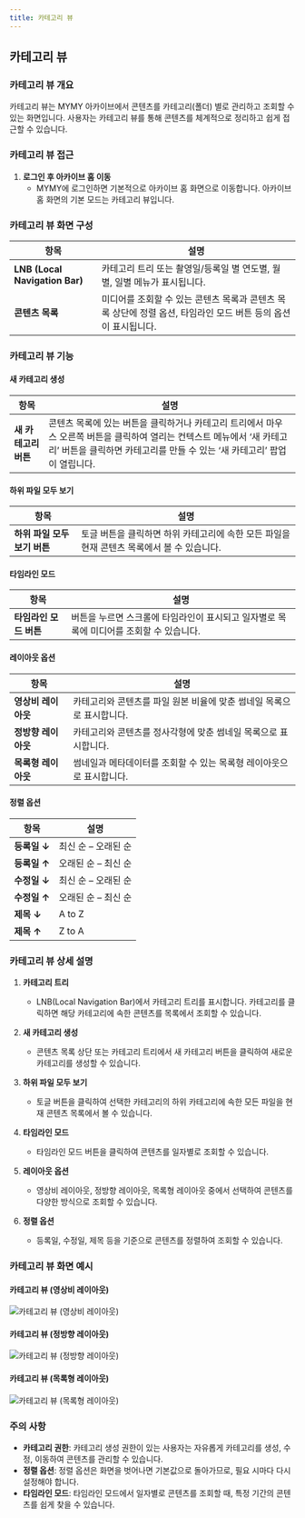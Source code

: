 ```yaml
---
title: 카테고리 뷰
---
```

## 카테고리 뷰

### 카테고리 뷰 개요

카테고리 뷰는 MYMY 아카이브에서 콘텐츠를 카테고리(폴더) 별로 관리하고 조회할 수 있는 화면입니다. 사용자는 카테고리 뷰를 통해 콘텐츠를 체계적으로 정리하고 쉽게 접근할 수 있습니다.

### 카테고리 뷰 접근

1. **로그인 후 아카이브 홈 이동**
   - MYMY에 로그인하면 기본적으로 아카이브 홈 화면으로 이동합니다. 아카이브 홈 화면의 기본 모드는 카테고리 뷰입니다.

### 카테고리 뷰 화면 구성

| 항목                       | 설명                                                                  |
|--------------------------|---------------------------------------------------------------------|
| **LNB (Local Navigation Bar)** | 카테고리 트리 또는 촬영일/등록일 별 연도별, 월별, 일별 메뉴가 표시됩니다.                     |
| **콘텐츠 목록**               | 미디어를 조회할 수 있는 콘텐츠 목록과 콘텐츠 목록 상단에 정렬 옵션, 타임라인 모드 버튼 등의 옵션이 표시됩니다. |

### 카테고리 뷰 기능

#### 새 카테고리 생성

| 항목                 | 설명                                                                           |
|--------------------|------------------------------------------------------------------------------|
| **새 카테고리 버튼**    | 콘텐츠 목록에 있는 버튼을 클릭하거나 카테고리 트리에서 마우스 오른쪽 버튼을 클릭하여 열리는 컨텍스트 메뉴에서 ‘새 카테고리’ 버튼을 클릭하면 카테고리를 만들 수 있는 ‘새 카테고리’ 팝업이 열립니다. |

#### 하위 파일 모두 보기

| 항목                     | 설명                                                                           |
|------------------------|------------------------------------------------------------------------------|
| **하위 파일 모두 보기 버튼** | 토글 버튼을 클릭하면 하위 카테고리에 속한 모든 파일을 현재 콘텐츠 목록에서 볼 수 있습니다.                             |

#### 타임라인 모드

| 항목                 | 설명                                                                           |
|--------------------|------------------------------------------------------------------------------|
| **타임라인 모드 버튼**  | 버튼을 누르면 스크롤에 타임라인이 표시되고 일자별로 목록에 미디어를 조회할 수 있습니다.                               |

#### 레이아웃 옵션

| 항목                    | 설명                                                                           |
|-----------------------|------------------------------------------------------------------------------|
| **영상비 레이아웃**        | 카테고리와 콘텐츠를 파일 원본 비율에 맞춘 썸네일 목록으로 표시합니다.                                         |
| **정방향 레이아웃**        | 카테고리와 콘텐츠를 정사각형에 맞춘 썸네일 목록으로 표시합니다.                                              |
| **목록형 레이아웃**        | 썸네일과 메타데이터를 조회할 수 있는 목록형 레이아웃으로 표시합니다.                                           |

#### 정렬 옵션

| 항목              | 설명                                                                           |
|-----------------|------------------------------------------------------------------------------|
| **등록일 ↓**       | 최신 순 – 오래된 순                                                             |
| **등록일 ↑**       | 오래된 순 – 최신 순                                                             |
| **수정일 ↓**       | 최신 순 – 오래된 순                                                             |
| **수정일 ↑**       | 오래된 순 – 최신 순                                                             |
| **제목 ↓**         | A to Z                                                                      |
| **제목 ↑**         | Z to A                                                                      |

### 카테고리 뷰 상세 설명

1. **카테고리 트리**
   - LNB(Local Navigation Bar)에서 카테고리 트리를 표시합니다. 카테고리를 클릭하면 해당 카테고리에 속한 콘텐츠를 목록에서 조회할 수 있습니다.

2. **새 카테고리 생성**
   - 콘텐츠 목록 상단 또는 카테고리 트리에서 새 카테고리 버튼을 클릭하여 새로운 카테고리를 생성할 수 있습니다.

3. **하위 파일 모두 보기**
   - 토글 버튼을 클릭하여 선택한 카테고리의 하위 카테고리에 속한 모든 파일을 현재 콘텐츠 목록에서 볼 수 있습니다.

4. **타임라인 모드**
   - 타임라인 모드 버튼을 클릭하여 콘텐츠를 일자별로 조회할 수 있습니다.

5. **레이아웃 옵션**
   - 영상비 레이아웃, 정방향 레이아웃, 목록형 레이아웃 중에서 선택하여 콘텐츠를 다양한 방식으로 조회할 수 있습니다.

6. **정렬 옵션**
   - 등록일, 수정일, 제목 등을 기준으로 콘텐츠를 정렬하여 조회할 수 있습니다.

### 카테고리 뷰 화면 예시

#### 카테고리 뷰 (영상비 레이아웃)

![카테고리 뷰 (영상비 레이아웃)](path/to/category_view_aspect_ratio_layout_image.png)

#### 카테고리 뷰 (정방향 레이아웃)

![카테고리 뷰 (정방향 레이아웃)](path/to/category_view_square_layout_image.png)

#### 카테고리 뷰 (목록형 레이아웃)

![카테고리 뷰 (목록형 레이아웃)](path/to/category_view_list_layout_image.png)

### 주의 사항

- **카테고리 권한**: 카테고리 생성 권한이 있는 사용자는 자유롭게 카테고리를 생성, 수정, 이동하여 콘텐츠를 관리할 수 있습니다.
- **정렬 옵션**: 정렬 옵션은 화면을 벗어나면 기본값으로 돌아가므로, 필요 시마다 다시 설정해야 합니다.
- **타임라인 모드**: 타임라인 모드에서 일자별로 콘텐츠를 조회할 때, 특정 기간의 콘텐츠를 쉽게 찾을 수 있습니다.
